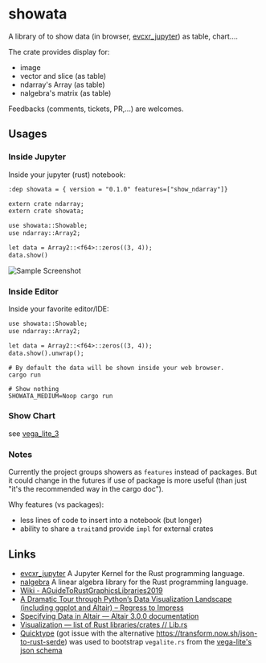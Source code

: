 # showata

A library of to show data (in browser, [evcxr_jupyter](https://crates.io/crates/evcxr_jupyter)) as table, chart....

The crate provides display for:

- image
- vector and slice (as table)
- ndarray's Array (as table)
- nalgebra's matrix (as table)

Feedbacks (comments, tickets, PR,...) are welcomes.

## Usages

### Inside Jupyter

Inside your jupyter (rust) notebook:

```txt
:dep showata = { version = "0.1.0" features=["show_ndarray"]}

extern crate ndarray;
extern crate showata;

use showata::Showable;
use ndarray::Array2;

let data = Array2::<f64>::zeros((3, 4));
data.show()
```

![Sample Screenshot](https://i.imgur.com/HH3qUXh.png)

### Inside Editor

Inside your favorite editor/IDE:

```txt
use showata::Showable;
use ndarray::Array2;

let data = Array2::<f64>::zeros((3, 4));
data.show().unwrap();
```

```
# By default the data will be shown inside your web browser.
cargo run

# Show nothing
SHOWATA_MEDIUM=Noop cargo run
```

### Show Chart

see [vega_lite_3](https://github.com/davidB/vega_lite_3.rs)

### Notes

Currently the project groups showers as `features` instead of packages. But it could change in the futures if use of package is more useful (than just "it's the recommended way in the cargo doc").

Why features (vs packages):

- less lines of code to insert into a notebook (but longer)
- ability to share a `trait`and provide `impl` for external crates

## Links

- [evcxr_jupyter](https://crates.io/crates/evcxr_jupyter) A Jupyter Kernel for the Rust programming language.
- [nalgebra](https://crates.io/crates/nalgebra) A linear algebra library for the Rust programming language.
- [Wiki - AGuideToRustGraphicsLibraries2019](https://wiki.alopex.li/AGuideToRustGraphicsLibraries2019)
- [A Dramatic Tour through Python’s Data Visualization Landscape (including ggplot and Altair) – Regress to Impress](https://dsaber.com/2016/10/02/a-dramatic-tour-through-pythons-data-visualization-landscape-including-ggplot-and-altair/)
- [Specifying Data in Altair — Altair 3.0.0 documentation](https://altair-viz.github.io/user_guide/data.html#long-form-vs-wide-form-data)
- [Visualization — list of Rust libraries/crates // Lib.rs](https://lib.rs/visualization)
- [Quicktype](https://quicktype.io/) (got issue with the alternative https://transform.now.sh/json-to-rust-serde) was used to bootstrap `vegalite.rs` from the [vega-lite's json schema](https://vega.github.io/schema/vega-lite/v3.json)
